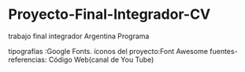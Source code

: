 # Proyecto-Final-Integrador-CV
trabajo final integrador Argentina Programa

 tipografías :Google Fonts.
 íconos del proyecto:Font Awesome
 fuentes-referencias: Código Web(canal de You Tube)
